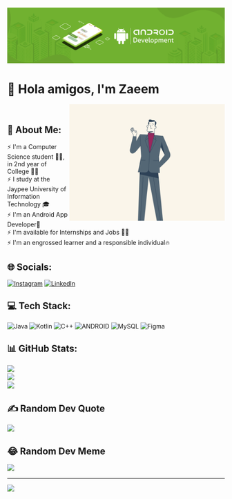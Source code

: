 ![](https://github.com/SMZaeem/SMZaeem/blob/main/Mobio-Android-Banner.png)
# 👋 Hola amigos, I'm Zaeem 

<img src="https://github.com/SMZaeem/SMZaeem/blob/main/finalHI.gif" align="right" width="360px"/><br>
## 💫 About Me:
⚡ I'm a Computer Science student 🧑‍💻, in 2nd year of College 👨‍🎓<br>⚡ I study at the Jaypee University of Information Technology 🎓<br>⚡ I'm an Android App Developer📱<br>⚡ I'm available for Internships and Jobs 👨‍💼<br>⚡ I'm an engrossed learner and a responsible individual🔥


## 🌐 Socials:
[![Instagram](https://img.shields.io/badge/Instagram-%23E4405F.svg?logo=Instagram&logoColor=white)](https://instagram.com/s.m_zaeem) [![LinkedIn](https://img.shields.io/badge/LinkedIn-%230077B5.svg?logo=linkedin&logoColor=white)](https://linkedin.com/in/syed-mohammad-zaeem-0b8280230) 

## 💻 Tech Stack:
![Java](https://img.shields.io/badge/java-%23ED8B00.svg?style=flat&logo=java&logoColor=white) 
![Kotlin](https://img.shields.io/badge/kotlin-%230095D5.svg?style=flat&logo=kotlin&logoColor=white) ![C++](https://img.shields.io/badge/c++-%2300599C.svg?style=flat&logo=c%2B%2B&logoColor=white) ![ANDROID](https://img.shields.io/badge/android-%2320232a.svg?style=flat&logo=android&logoColor=%a4c639) ![MySQL](https://img.shields.io/badge/mysql-%2300f.svg?style=flat&logo=mysql&logoColor=white) 	![Figma](https://img.shields.io/badge/figma-%23F24E1E.svg?style=flat&logo=figma&logoColor=white)
## 📊 GitHub Stats:
![](https://github-readme-stats.vercel.app/api?username=SMZaeem&theme=chartreuse-dark&hide_border=false&include_all_commits=true&count_private=true)<br/>
![](https://github-readme-streak-stats.herokuapp.com/?user=SMZaeem&theme=chartreuse-dark&hide_border=false)<br/>
![](https://github-readme-stats.vercel.app/api/top-langs/?username=SMZaeem&theme=chartreuse-dark&hide_border=false&include_all_commits=true&count_private=true&layout=compact)

## ✍️ Random Dev Quote
![](https://quotes-github-readme.vercel.app/api?type=vetical&theme=light)

## 😂 Random Dev Meme
<img src="https://rm.up.railway.app/" width="512px"/>

---
[![](https://visitcount.itsvg.in/api?id=SMZaeem&icon=1&color=3)](https://visitcount.itsvg.in)

